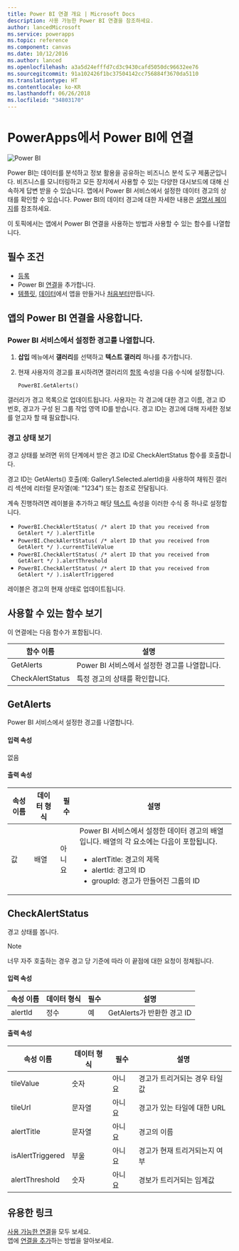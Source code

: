```yaml
---
title: Power BI 연결 개요 | Microsoft Docs
description: 사용 가능한 Power BI 연결을 참조하세요.
author: lancedMicrosoft
ms.service: powerapps
ms.topic: reference
ms.component: canvas
ms.date: 10/12/2016
ms.author: lanced
ms.openlocfilehash: a3a5d24efffd7cd3c9430cafd5050dc96632ee76
ms.sourcegitcommit: 91a102426f1bc37504142cc756884f3670da5110
ms.translationtype: HT
ms.contentlocale: ko-KR
ms.lasthandoff: 06/26/2018
ms.locfileid: "34803170"
---
```

# <a name="connect-to-power-bi-from-powerapps"></a>PowerApps에서 Power BI에 연결
![Power BI](./media/connection-powerbi/powerbiicon.png)

Power BI는 데이터를 분석하고 정보 활용을 공유하는 비즈니스 분석 도구 제품군입니다. 비즈니스를 모니터링하고 모든 장치에서 사용할 수 있는 다양한 대시보드에 대해 신속하게 답변 받을 수 있습니다. 앱에서 Power BI 서비스에서 설정한 데이터 경고의 상태를 확인할 수 있습니다. Power BI의 데이터 경고에 대한 자세한 내용은 [설명서 페이지](https://https://docs.microsoft.com/power-bi/service-set-data-alerts)를 참조하세요.

이 토픽에서는 앱에서 Power BI 연결을 사용하는 방법과 사용할 수 있는 함수를 나열합니다.

## <a name="prerequisites"></a>필수 조건
* [등록](https://web.powerapps.com)
* Power BI [연결](https://powerapps.microsoft.com/tutorials/add-manage-connections/)을 추가합니다.
* [템플릿](https://powerapps.microsoft.com/tutorials/get-started-test-drive/), [데이터](https://powerapps.microsoft.com/tutorials/get-started-create-from-data/)에서 앱을 만들거나 [처음부터](https://powerapps.microsoft.com/tutorials/get-started-create-from-blank/)만듭니다.

## <a name="use-the-power-bi-connection-in-your-app"></a>앱의 Power BI 연결을 사용합니다.
### <a name="list-the-alerts-that-youve-set-up-in-the-power-bi-service"></a>Power BI 서비스에서 설정한 경고를 나열합니다.
1. **삽입** 메뉴에서 **갤러리**를 선택하고 **텍스트 갤러리** 하나를 추가합니다.
2. 현재 사용자의 경고를 표시하려면 갤러리의 [항목](../controls/properties-core.md) 속성을 다음 수식에 설정합니다.
   
   `PowerBI.GetAlerts()`

갤러리가 경고 목록으로 업데이트됩니다. 사용자는 각 경고에 대한 경고 이름, 경고 ID 번호, 경고가 구성 된 그룹 작업 영역 ID를 받습니다. 경고 ID는 경고에 대해 자세한 정보를 얻고자 할 때 필요합니다.

### <a name="view-the-status-of-an-alert"></a>경고 상태 보기
경고 상태를 보려면 위의 단계에서 받은 경고 ID로 CheckAlertStatus 함수를 호출합니다.

경고 ID는 GetAlerts() 호출(예: Gallery1.Selected.alertId)을 사용하여 채워진 갤러리 섹션에 리터럴 문자열(예: "1234") 또는 참조로 전달됩니다.

계속 진행하려면 레이블을 추가하고 해당 [텍스트](../controls/properties-core.md) 속성을 이러한 수식 중 하나로 설정합니다.

* `PowerBI.CheckAlertStatus( /* alert ID that you received from GetAlert */ ).alertTitle`
* `PowerBI.CheckAlertStatus( /* alert ID that you received from GetAlert */ ).currentTileValue`
* `PowerBI.CheckAlertStatus( /* alert ID that you received from GetAlert */ ).alertThreshold`
* `PowerBI.CheckAlertStatus( /* alert ID that you received from GetAlert */ ).isAlertTriggered`

레이블은 경고의 현재 상태로 업데이트됩니다.

## <a name="view-the-available-functions"></a>사용할 수 있는 함수 보기
이 연결에는 다음 함수가 포함됩니다.

| 함수 이름 | 설명 |
| --- | --- |
| GetAlerts |Power BI 서비스에서 설정한 경고를 나열합니다. |
| CheckAlertStatus |특정 경고의 상태를 확인합니다. |

## <a name="getalerts"></a>GetAlerts
Power BI 서비스에서 설정한 경고를 나열합니다.

#### <a name="input-properties"></a>입력 속성
없음

#### <a name="output-properties"></a>출력 속성
| 속성 이름 | 데이터 형식 | 필수 | 설명 |
| --- | --- | --- | --- |
| 값 |배열 |아니요 |Power BI 서비스에서 설정한 데이터 경고의 배열입니다. 배열의 각 요소에는 다음이 포함됩니다. <ul><li>alertTitle: 경고의 제목</li><li>alertId: 경고의 ID</li><li>groupId: 경고가 만들어진 그룹의 ID</li></ul> |

## <a name="checkalertstatus"></a>CheckAlertStatus
경고 상태를 봅니다.

> [!NOTE]
> 너무 자주 호출하는 경우 경고 당 기준에 따라 이 끝점에 대한 요청이 정체됩니다.

#### <a name="input-properties"></a>입력 속성
| 속성 이름 | 데이터 형식 | 필수 | 설명 |
| --- | --- | --- | --- |
| alertId |정수 |예 |GetAlerts가 반환한 경고 ID |

#### <a name="output-properties"></a>출력 속성
| 속성 이름 | 데이터 형식 | 필수 | 설명 |
| --- | --- | --- | --- |
| tileValue |숫자 |아니요 |경고가 트리거되는 경우 타일 값 |
| tileUrl |문자열 |아니요 |경고가 있는 타일에 대한 URL |
| alertTitle |문자열 |아니요 |경고의 이름 |
| isAlertTriggered |부울 |아니요 |경고가 현재 트리거되는지 여부 |
| alertThreshold |숫자 |아니요 |경보가 트리거되는 임계값 |

## <a name="helpful-links"></a>유용한 링크
[사용 가능한 연결](../connections-list.md)을 모두 보세요.  
앱에 [연결을 추가](../add-manage-connections.md)하는 방법을 알아보세요.

